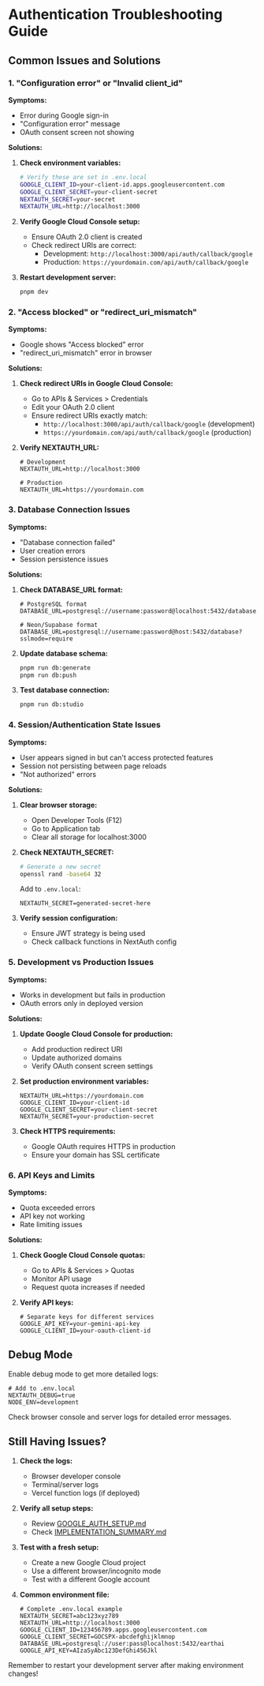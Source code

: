 # Authentication Troubleshooting Guide

## Common Issues and Solutions

### 1. "Configuration error" or "Invalid client_id"

**Symptoms:**
- Error during Google sign-in
- "Configuration error" message
- OAuth consent screen not showing

**Solutions:**
1. **Check environment variables:**
   ```bash
   # Verify these are set in .env.local
   GOOGLE_CLIENT_ID=your-client-id.apps.googleusercontent.com
   GOOGLE_CLIENT_SECRET=your-client-secret
   NEXTAUTH_SECRET=your-secret
   NEXTAUTH_URL=http://localhost:3000
   ```

2. **Verify Google Cloud Console setup:**
   - Ensure OAuth 2.0 client is created
   - Check redirect URIs are correct:
     - Development: `http://localhost:3000/api/auth/callback/google`
     - Production: `https://yourdomain.com/api/auth/callback/google`

3. **Restart development server:**
   ```bash
   pnpm dev
   ```

### 2. "Access blocked" or "redirect_uri_mismatch"

**Symptoms:**
- Google shows "Access blocked" error
- "redirect_uri_mismatch" error in browser

**Solutions:**
1. **Check redirect URIs in Google Cloud Console:**
   - Go to APIs & Services > Credentials
   - Edit your OAuth 2.0 client
   - Ensure redirect URIs exactly match:
     - `http://localhost:3000/api/auth/callback/google` (development)
     - `https://yourdomain.com/api/auth/callback/google` (production)

2. **Verify NEXTAUTH_URL:**
   ```env
   # Development
   NEXTAUTH_URL=http://localhost:3000
   
   # Production
   NEXTAUTH_URL=https://yourdomain.com
   ```

### 3. Database Connection Issues

**Symptoms:**
- "Database connection failed"
- User creation errors
- Session persistence issues

**Solutions:**
1. **Check DATABASE_URL format:**
   ```env
   # PostgreSQL format
   DATABASE_URL=postgresql://username:password@localhost:5432/database
   
   # Neon/Supabase format
   DATABASE_URL=postgresql://username:password@host:5432/database?sslmode=require
   ```

2. **Update database schema:**
   ```bash
   pnpm run db:generate
   pnpm run db:push
   ```

3. **Test database connection:**
   ```bash
   pnpm run db:studio
   ```

### 4. Session/Authentication State Issues

**Symptoms:**
- User appears signed in but can't access protected features
- Session not persisting between page reloads
- "Not authorized" errors

**Solutions:**
1. **Clear browser storage:**
   - Open Developer Tools (F12)
   - Go to Application tab
   - Clear all storage for localhost:3000

2. **Check NEXTAUTH_SECRET:**
   ```bash
   # Generate a new secret
   openssl rand -base64 32
   ```
   Add to `.env.local`:
   ```env
   NEXTAUTH_SECRET=generated-secret-here
   ```

3. **Verify session configuration:**
   - Ensure JWT strategy is being used
   - Check callback functions in NextAuth config

### 5. Development vs Production Issues

**Symptoms:**
- Works in development but fails in production
- OAuth errors only in deployed version

**Solutions:**
1. **Update Google Cloud Console for production:**
   - Add production redirect URI
   - Update authorized domains
   - Verify OAuth consent screen settings

2. **Set production environment variables:**
   ```env
   NEXTAUTH_URL=https://yourdomain.com
   GOOGLE_CLIENT_ID=your-client-id
   GOOGLE_CLIENT_SECRET=your-client-secret
   NEXTAUTH_SECRET=your-production-secret
   ```

3. **Check HTTPS requirements:**
   - Google OAuth requires HTTPS in production
   - Ensure your domain has SSL certificate

### 6. API Keys and Limits

**Symptoms:**
- Quota exceeded errors
- API key not working
- Rate limiting issues

**Solutions:**
1. **Check Google Cloud Console quotas:**
   - Go to APIs & Services > Quotas
   - Monitor API usage
   - Request quota increases if needed

2. **Verify API keys:**
   ```env
   # Separate keys for different services
   GOOGLE_API_KEY=your-gemini-api-key
   GOOGLE_CLIENT_ID=your-oauth-client-id
   ```

## Debug Mode

Enable debug mode to get more detailed logs:

```env
# Add to .env.local
NEXTAUTH_DEBUG=true
NODE_ENV=development
```

Check browser console and server logs for detailed error messages.

## Still Having Issues?

1. **Check the logs:**
   - Browser developer console
   - Terminal/server logs
   - Vercel function logs (if deployed)

2. **Verify all setup steps:**
   - Review [GOOGLE_AUTH_SETUP.md](./GOOGLE_AUTH_SETUP.md)
   - Check [IMPLEMENTATION_SUMMARY.md](./IMPLEMENTATION_SUMMARY.md)

3. **Test with a fresh setup:**
   - Create a new Google Cloud project
   - Use a different browser/incognito mode
   - Test with a different Google account

4. **Common environment file:**
   ```env
   # Complete .env.local example
   NEXTAUTH_SECRET=abc123xyz789
   NEXTAUTH_URL=http://localhost:3000
   GOOGLE_CLIENT_ID=123456789.apps.googleusercontent.com
   GOOGLE_CLIENT_SECRET=GOCSPX-abcdefghijklmnop
   DATABASE_URL=postgresql://user:pass@localhost:5432/earthai
   GOOGLE_API_KEY=AIzaSyAbc123DefGhi456Jkl
   ```

Remember to restart your development server after making environment changes!
